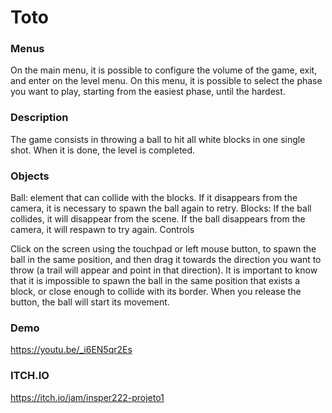# Toto

### Menus

On the main menu, it is possible to configure the volume of the game, exit, and enter on the level menu. On this menu, it is possible to select the phase you want to play, starting from the easiest phase, until the hardest.

### Description

The game consists in throwing a ball to hit all white blocks in one single shot. When it is done, the level is completed.

### Objects

Ball: element that can collide with the blocks. If it disappears from the camera, it is necessary to spawn the ball again to retry.
Blocks: If the ball collides, it will disappear from the scene. If the ball disappears from the camera, it will respawn to try again. 
Controls

Click on the screen using the touchpad or left mouse button, to spawn the ball in the same position, and then drag it towards the direction you want to throw (a trail will appear and point in that direction). It is important to know that it is impossible to spawn the ball in the same position that exists a block, or close enough to collide with its border. When you release the button, the ball will start its movement.

### Demo
https://youtu.be/_i6EN5qr2Es

### ITCH.IO
https://itch.io/jam/insper222-projeto1
